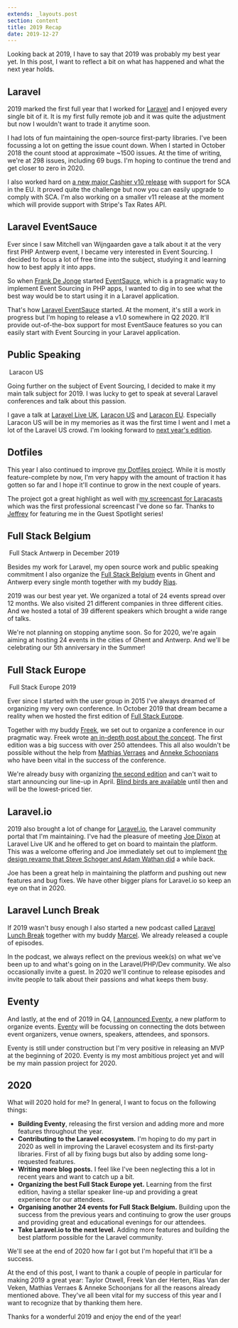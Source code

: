```yaml
---
extends: _layouts.post
section: content
title: 2019 Recap
date: 2019-12-27
---
```

Looking back at 2019, I have to say that 2019 was probably my best year yet. In this post, I want to reflect a bit on what has happened and what the next year holds.

## Laravel

2019 marked the first full year that I worked for [Laravel](https://laravel.com/) and I enjoyed every single bit of it. It is my first fully remote job and it was quite the adjustment but now I wouldn't want to trade it anytime soon. 

I had lots of fun maintaining the open-source first-party libraries. I've been focussing a lot on getting the issue count down. When I started in October 2018 the count stood at approximate ~1500 issues. At the time of writing, we're at 298 issues, including 69 bugs. I'm hoping to continue the trend and get closer to zero in 2020.

I also worked hard on [a new major Cashier v10 release](https://blog.laravel.com/cashier-v10) with support for SCA in the EU. It proved quite the challenge but now you can easily upgrade to comply with SCA. I'm also working on a smaller v11 release at the moment which will provide support with Stripe's Tax Rates API.

## Laravel EventSauce

Ever since I saw Mitchell van Wijngaarden gave a talk about it at the very first PHP Antwerp event, I became very interested in Event Sourcing. I decided to focus a lot of free time into the subject, studying it and learning how to best apply it into apps.

So when [Frank De Jonge](https://twitter.com/frankdejonge) started [EventSauce](https://eventsauce.io/), which is a pragmatic way to implement Event Sourcing in PHP apps, I wanted to dig in to see what the best way would be to start using it in a Laravel application.

That's how [Laravel EventSauce](https://github.com/EventSaucePHP/LaravelEventSauce) started. At the moment, it's still a work in progress but I'm hoping to release a v1.0 somewhere in Q2 2020. It'll provide out-of-the-box support for most EventSauce features so you can easily start with Event Sourcing in your Laravel application.

## Public Speaking

<p class="image">
    <img src="/assets/images/posts/2019-recap/laracon-us.jpeg" alt="">
    <span>Laracon US</span>
</p>

Going further on the subject of Event Sourcing, I decided to make it my main talk subject for 2019. I was lucky to get to speak at several Laravel conferences and talk about this passion. 

I gave a talk at [Laravel Live UK](https://laravellive.uk/2019), [Laracon US](https://www.youtube.com/watch?v=2yos8WUG5z4) and [Laracon EU](https://www.youtube.com/watch?v=dL6186yr9nI). Especially Laracon US will be in my memories as it was the first time I went and I met a lot of the Laravel US crowd. I'm looking forward to [next year's edition](https://laracon.us/).

## Dotfiles

This year I also continued to improve [my Dotfiles project](https://github.com/driesvints/dotfiles). While it is mostly feature-complete by now, I'm very happy with the amount of traction it has gotten so far and I hope it'll continue to grow in the next couple of years.

The project got a great highlight as well with [my screencast for Laracasts](https://laracasts.com/series/guest-spotlight/episodes/1) which was the first professional screencast I've done so far. Thanks to [Jeffrey](https://twitter.com/jeffrey_way) for featuring me in the Guest Spotlight series!

## Full Stack Belgium

<p class="image">
    <img src="/assets/images/posts/2019-recap/fsbe.jpeg" alt="">
    <span>Full Stack Antwerp in December 2019</span>
</p>

Besides my work for Laravel, my open source work and public speaking commitment I also organize the [Full Stack Belgium](https://fullstackbelgium.be/) events in Ghent and Antwerp every single month together with my buddy [Rias](https://twitter.com/riasvdv).

2019 was our best year yet. We organized a total of 24 events spread over 12 months. We also visited 21 different companies in three different cities. And we hosted a total of 39 different speakers which brought a wide range of talks. 

We're not planning on stopping anytime soon. So for 2020, we're again aiming at hosting 24 events in the cities of Ghent and Antwerp. And we'll be celebrating our 5th anniversary in the Summer!

## Full Stack Europe

<p class="image">
    <img src="/assets/images/posts/2019-recap/fseu.jpeg" alt="">
    <span>Full Stack Europe 2019</span>
</p>

Ever since I started with the user group in 2015 I've always dreamed of organizing my very own conference. In October 2019 that dream became a reality when we hosted the first edition of [Full Stack Europe](https://fullstackeurope.com/2019).

Together with my buddy [Freek](https://twitter.com/freekmurze), we set out to organize a conference in our pragmatic way. Freek wrote [an in-depth post about the concept](https://freek.dev/1209-how-php-conferences-can-be-improved). The first edition was a big success with over 250 attendees. This all also wouldn't be possible without the help from [Mathias Verraes](https://twitter.com/mathiasverraes) and [Anneke Schoonjans](https://twitter.com/annekeschoonjns) who have been vital in the success of the conference.

We're already busy with organizing [the second edition](https://fullstackeurope.com/2020) and can't wait to start announcing our line-up in April. [Blind birds are available](https://ti.to/on3/fullstack20) until then and will be the lowest-priced tier.

## Laravel.io

2019 also brought a lot of change for [Laravel.io](https://laravel.io/), the Laravel community portal that I'm maintaining. I've had the pleasure of meeting [Joe Dixon](https://twitter.com/_joedixon) at Laravel Live UK and he offered to get on board to maintain the platform. This was a welcome offering and Joe immediately set out to implement [the design revamp that Steve Schoger and Adam Wathan did](https://medium.com/refactoring-ui/redesigning-laravel-io-c47ac495dff0) a while back.

Joe has been a great help in maintaining the platform and pushing out new features and bug fixes. We have other bigger plans for Laravel.io so keep an eye on that in 2020.

## Laravel Lunch Break

If 2019 wasn't busy enough I also started a new podcast called [Laravel Lunch Break](https://www.laravellunchbreak.com/) together with my buddy [Marcel](https://twitter.com/marcelpociot). We already released a couple of episodes. 

In the podcast, we always reflect on the previous week(s) on what we've been up to and what's going on in the Laravel/PHP/Dev community. We also occasionally invite a guest. In 2020 we'll continue to release episodes and invite people to talk about their passions and what keeps them busy.

## Eventy

And lastly, at the end of 2019 in Q4, [I announced Eventy](https://driesvints.com/blog/announcing-eventy/), a new platform to organize events. [Eventy](https://eventy.io/) will be focussing on connecting the dots between event organizers, venue owners, speakers, attendees, and sponsors. 

Eventy is still under construction but I'm very positive in releasing an MVP at the beginning of 2020. Eventy is my most ambitious project yet and will be my main passion project for 2020.

## 2020

What will 2020 hold for me? In general, I want to focus on the following things:

- **Building Eventy**, releasing the first version and adding more and more features throughout the year.
- **Contributing to the Laravel ecosystem.** I'm hoping to do my part in 2020 as well in improving the Laravel ecosystem and its first-party libraries. First of all by fixing bugs but also by adding some long-requested features.
- **Writing more blog posts.** I feel like I've been neglecting this a lot in recent years and want to catch up a bit.
- **Organizing the best Full Stack Europe yet.** Learning from the first edition, having a stellar speaker line-up and providing a great experience for our attendees.
- **Organising another 24 events for Full Stack Belgium.** Building upon the success from the previous years and continuing to grow the user groups and providing great and educational evenings for our attendees. 
- **Take Laravel.io to the next level.** Adding more features and building the best platform possible for the Laravel community.

We'll see at the end of 2020 how far I got but I'm hopeful that it'll be a success.

At the end of this post, I want to thank a couple of people in particular for making 2019 a great year: Taylor Otwell, Freek Van der Herten, Rias Van der Veken, Mathias Verraes & Anneke Schoonjans for all the reasons already mentioned above. They've all been vital for my success of this year and I want to recognize that by thanking them here.

Thanks for a wonderful 2019 and enjoy the end of the year!
